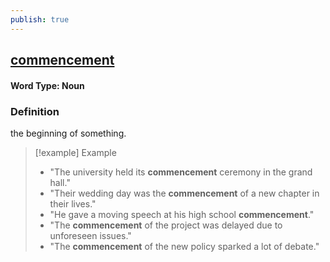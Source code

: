 ```yaml
---
publish: true
---
```

## [commencement](https://dictionary.cambridge.org/dictionary/english/commencement)
#### Word Type: Noun
### Definition
the beginning of something.

> [!example] Example
> 
> - "The university held its **commencement** ceremony in the grand hall."
> - "Their wedding day was the **commencement** of a new chapter in their lives."
> - "He gave a moving speech at his high school **commencement**."
> - "The **commencement** of the project was delayed due to unforeseen issues."
> - "The **commencement** of the new policy sparked a lot of debate."
